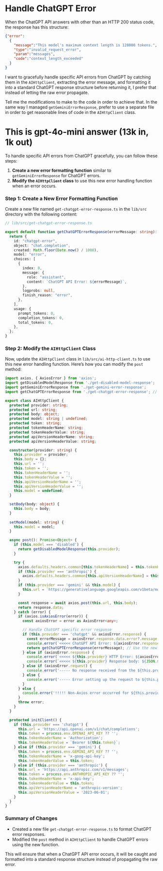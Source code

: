 # Handle ChatGPT Error

When the ChatGPT API answers with other than an HTTP 200 status code, the response has this structure:

```json
{"error":
  {
    "message":"This model's maximum context length is 128000 tokens.",
    "type":"invalid_request_error",
    "param":"messages",
    "code":"context_length_exceeded"
  }
}
```

I want to gracefully handle specific API errors from ChatGPT by catching them in the `AIHttpClient`, 
extracting the error message, and formatting it into a standard ChatGPT response structure before returning it, 
I prefer that instead of letting the raw error propagate.

Tell me the modifications to make to the code in order to achieve that.
In the same way I managed `getGeminiErrorResponse`, prefer to use a separate file in order to get reasonable lines of code in the `AIHttpClient` class.




# This is gpt-4o-mini answer (13k in, 1k out)

To handle specific API errors from ChatGPT gracefully, you can follow these steps:

1. **Create a new error formatting function** similar to `getGeminiErrorResponse` for ChatGPT errors.
2. **Modify the `AIHttpClient` class** to use this new error handling function when an error occurs.

### Step 1: Create a New Error Formatting Function

Create a new file named `get-chatgpt-error-response.ts` in the `lib/src` directory with the following content:

```typescript
// lib/src/get-chatgpt-error-response.ts

export default function getChatGPTErrorResponse(errorMessage: string): object {
  return {
    id: "chatgpt-error",
    object: "chat.completion",
    created: Math.floor(Date.now() / 1000),
    model: "error",
    choices: [
      {
        index: 0,
        message: {
          role: "assistant",
          content: `ChatGPT API Error: ${errorMessage}`,
        },
        logprobs: null,
        finish_reason: "error",
      },
    ],
    usage: {
      prompt_tokens: 0,
      completion_tokens: 0,
      total_tokens: 0,
    },
  };
}
```

### Step 2: Modify the `AIHttpClient` Class

Now, update the `AIHttpClient` class in `lib/src/ai-http-client.ts` to use this new error handling function. Here’s how you can modify the `post` method:

```typescript
import axios, { AxiosError } from 'axios';
import getDisabledModelResponse from './get-disabled-model-response';
import getGeminiErrorResponse from './get-gemini-error-response';
import getChatGPTErrorResponse from './get-chatgpt-error-response'; // Import the new error formatting function

export class AIHttpClient {
  protected provider: string;
  protected url: string;
  protected body: object;
  protected model: string | undefined;
  protected token: string;
  protected tokenHeaderName: string;
  protected tokenHeaderValue: string;
  protected apiVersionHeaderName: string;
  protected apiVersionHeaderValue: string;

  constructor(provider: string) {
    this.provider = provider;
    this.body = {};
    this.url = '';
    this.token = '';
    this.tokenHeaderName = '';
    this.tokenHeaderValue = '';
    this.apiVersionHeaderName = '';
    this.apiVersionHeaderValue = '';
    this.model = undefined;
  }

  setBody(body: object) {
    this.body = body;
  }
  
  setModel(model: string) {
    this.model = model;
  }

  async post(): Promise<Object> {
    if (this.model === 'disabled') {
      return getDisabledModelResponse(this.provider);
    }

    try {
      axios.defaults.headers.common[this.tokenHeaderName] = this.tokenHeaderValue;
      if (this.provider === 'anthropic') {
        axios.defaults.headers.common[this.apiVersionHeaderName] = this.apiVersionHeaderValue;
      }
      if (this.provider === 'gemini' && this.model) {
        this.url = `https://generativelanguage.googleapis.com/v1beta/models/${this.model}:generateContent`;
      }

      const response = await axios.post(this.url, this.body);
      return response.data;
    } catch (error) {
      if (axios.isAxiosError(error)) {
        const axiosError = error as AxiosError<any>;

        // Handle ChatGPT specific error response
        if (this.provider === 'chatgpt' && axiosError.response) {
          const errorMessage = axiosError.response.data.error?.message || 'Unknown error';
          console.error(`<<<<< ChatGPT API Error: ${axiosError.response.status} - ${errorMessage}`);
          return getChatGPTErrorResponse(errorMessage); // Use the new error response function
        } else if (axiosError.response) {
          console.error(`<<<<< ${this.provider} HTTP Error: ${axiosError.response.status} ${axiosError.response.statusText}`);
          console.error(`<<<<< ${this.provider} Response body: ${JSON.stringify(axiosError.response.data)}`);
        } else if (axiosError.request) {
          console.error('----- No response received from the ${this.provider} server');
        } else {
          console.error('----- Error setting up the request to ${this.provider}:', axiosError.message);
        }
      } else {
        console.error('!!!!! Non-Axios error occurred for ${this.provider}:', error);
      }
      throw error;
    }
  }

  protected initClient() {
    if (this.provider === 'chatgpt') {
      this.url = 'https://api.openai.com/v1/chat/completions';
      this.token = process.env.OPENAI_API_KEY ?? '';
      this.tokenHeaderName = 'Authorization';
      this.tokenHeaderValue = `Bearer ${this.token}`;
    } else if (this.provider === 'gemini') {
      this.token = process.env.GEMINI_API_KEY ?? '';
      this.tokenHeaderName = 'x-goog-api-key';
      this.tokenHeaderValue = this.token;
    } else if (this.provider === 'anthropic') {
      this.url = 'https://api.anthropic.com/v1/messages';
      this.token = process.env.ANTHROPIC_API_KEY ?? '';
      this.tokenHeaderName = 'x-api-key';
      this.tokenHeaderValue = this.token;
      this.apiVersionHeaderName = 'anthropic-version';
      this.apiVersionHeaderValue = '2023-06-01';
    }
  }
}
```

### Summary of Changes
- Created a new file `get-chatgpt-error-response.ts` to format ChatGPT error responses.
- Modified the `post` method in `AIHttpClient` to handle ChatGPT errors using the new function.

This will ensure that when a ChatGPT API error occurs, it will be caught and formatted into a standard response structure instead of propagating the raw error.

